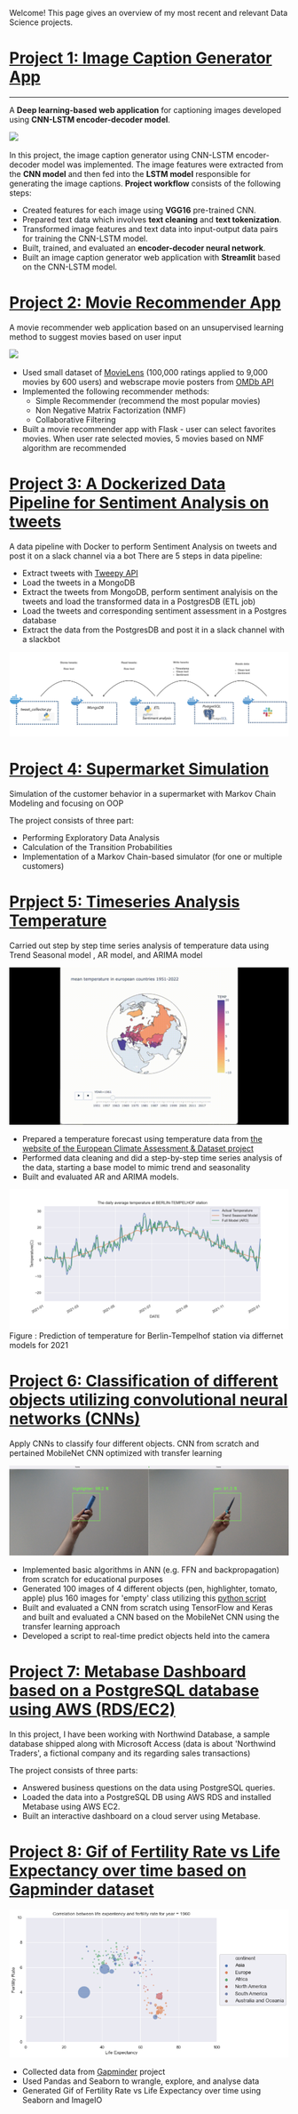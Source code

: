Welcome! This page gives an overview of my most recent and relevant Data Science projects.

# [Project 1: Image Caption Generator App](https://github.com/miladbehrooz/Image_Caption_Generator) 
----
A **Deep learning-based** **web application** for captioning images developed using **CNN-LSTM encoder-decoder model**.

![](images/img-cap-demo.gif)

In this project, the image caption generator using CNN-LSTM encoder-decoder model was implemented. The image features were extracted from the **CNN model** and then fed into the **LSTM model** responsible for generating the image captions. **Project workflow** consists of the following steps:

- Created features for each image using **VGG16** pre-trained CNN.
- Prepared text data which involves **text cleaning** and **text tokenization**.
- Transformed image features and text data into input-output data pairs for training the CNN-LSTM model.
- Built, trained, and evaluated an **encoder-decoder neural network**.
- Built an image caption generator web application with **Streamlit** based on the CNN-LSTM model.

# [Project 2: Movie Recommender App](https://github.com/miladbehrooz/Movie_Recommender)
A movie recommender web application based on an unsupervised learning method to suggest movies based on user input

![](images/movie-rec-demo.gif)
- Used small dataset of [MovieLens](https://grouplens.org/datasets/movielens/) (100,000 ratings applied to 9,000 movies by 600 users) and webscrape movie posters from [OMDb API](http://www.omdbapi.com/)
- Implemented the following recommender methods:
  - Simple Recommender (recommend the most popular movies)
  - Non Negative Matrix Factorization (NMF)
  - Collaborative Filtering
- Built a movie recommender app with Flask - user can select favorites movies. When user rate selected movies, 5 movies based on NMF algorithm  are recommended 

# [Project 3: A Dockerized Data Pipeline for Sentiment Analysis on tweets](https://github.com/miladbehrooz/Dockerized_Data_Pipeline)
A data pipeline with Docker to perform Sentiment Analysis on tweets and post it on a slack channel via a bot
There are 5 steps in data pipeline:
- Extract tweets with [Tweepy API](https://docs.tweepy.org/en/stable/index.html) 
- Load the tweets in a MongoDB
- Extract the tweets from MongoDB, perform sentiment analyisis on the tweets and load the transformed data in a PostgresDB (ETL job)
- Load the tweets and corresponding sentiment assessment in a Postgres database
- Extract the data from the PostgresDB and post it in a slack channel with a slackbot

![](images/docker-workflow.jpg)

# [Project 4: Supermarket Simulation](https://github.com/miladbehrooz/Supermarket_Simulation)
Simulation of the customer behavior in a supermarket with Markov Chain Modeling and focusing on OOP

The project consists of three part:
- Performing Exploratory Data Analysis
- Calculation of the Transition Probabilities
- Implementation of a Markov Chain-based simulator (for one or multiple customers)

# [Prpject 5: Timeseries Analysis Temperature](https://github.com/miladbehrooz/Timeseries_Analysis_Temperature)
Carried out step by step time series analysis of temperature data using Trend Seasonal model , AR model, and ARIMA model

![](images/temp.gif)

- Prepared a temperature forecast using temperature data from [the website of the European Climate Assessment & Dataset project](https://www.ecad.eu/)
- Performed data cleaning and did a step-by-step time series analysis of the data, starting a base model to mimic trend and seasonality
- Built and evaluated  AR and ARIMA models.

![](images/prediction_2021.png)
Figure : Prediction of temperature for Berlin-Tempelhof station via differnet models for 2021

# [Project 6: Classification of different objects utilizing convolutional neural networks (CNNs)](https://github.com/miladbehrooz/CNN_Object_Classifier)
Apply CNNs to classify four different objects. CNN from scratch and pertained MobileNet CNN optimized with transfer learning

![](images/object-classifier.png)
- Implemented basic algorithms in ANN (e.g. FFN and backpropagation) from scratch for educational purposes
- Generated  100 images of 4 different objects (pen, highlighter, tomato, apple) plus 160 images for 'empty' class utilizing this [python script](https://github.com/bonartm/imageclassifier)
- Built and evaluated a CNN from scratch using TensorFlow and Keras and built and evaluated a CNN based on the MobileNet CNN using the transfer learning approach
- Developed a script to real-time predict objects held into the camera

# [Project 7: Metabase Dashboard based on a PostgreSQL database using AWS (RDS/EC2)](https://github.com/miladbehrooz/PSQL_Dashboard_AWS)
In this project, I have been working with Northwind Database, a sample database shipped along with Microsoft Access (data is about 'Northwind Traders', a fictional company and its regarding sales transactions)

The project consists of three parts:

- Answered business questions on the data using PostgreSQL queries.
- Loaded the data into a PostgreSQL DB using AWS RDS and installed Metabase using AWS EC2.
- Built an interactive dashboard on a cloud server using Metabase.

# [Project 8: Gif of Fertility Rate vs Life Expectancy over time based on Gapminder dataset](https://github.com/miladbehrooz/Gapminder_Data_Analysis)
![](images/animation.gif)
- Collected data from [Gapminder](https://www.gapminder.org/data/) project
- Used Pandas and Seaborn to wrangle, explore, and analyse data
- Generated Gif of Fertility Rate vs Life Expectancy over time using Seaborn and ImageIO
